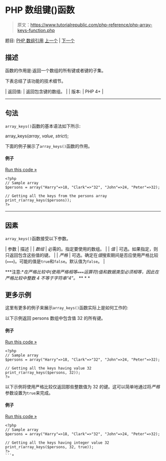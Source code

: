 # PHP 数组键()函数

> 原文：<https://www.tutorialrepublic.com/php-reference/php-array-keys-function.php>

题目: [PHP 数组引用](php-array-functions.php) [上一个](php-array-key-last-function.php) | [下一个](php-array-map-function.php)

## 描述

函数的作用是:返回一个数组的所有键或者键的子集。

下表总结了该功能的技术细节。

| 返回值: | 返回包含键的数组。 |
| 版本: | PHP 4+ |

* * *

## 句法

`array_keys()`函数的基本语法如下所示:

array_keys(*array*, *value*, *strict*);

下面的例子展示了`array_keys()`函数的作用。

#### 例子

[Run this code »](../codelab.php?topic=php&file=get-all-the-keys-of-an-array "Run this code to view the output")

```
<?php
// Sample array
$persons = array("Harry"=>18, "Clark"=>"32", "John"=>24, "Peter"=>32);

// Getting all the keys from the persons array
print_r(array_keys($persons));
?>
```

* * *

## 因素

`array_keys()`函数接受以下参数。

| 参数 | 描述 |
| *数组* | 必需的。指定要使用的数组。 |
| *值* | 可选。如果指定，则只返回包含这些值的键。 |
| *严格* | 可选。确定在*值*搜索期间是否应使用严格比较(`===`)。可能的值是`true`和`false`。默认值为`false`。 |

 ***注意:**在严格比较中(使用严格相等`===`运算符)值和数据类型必须相等，因此在严格比较中整数 4 不等于字符串“4”。*  ** * *

## 更多示例

这里有更多的例子来展示`array_keys()`函数实际上是如何工作的:

以下示例返回 persons 数组中包含值 32 的所有键。

#### 例子

[Run this code »](../codelab.php?topic=php&file=get-the-keys-of-an-array-having-specific-value "Run this code to view the output")

```
<?php
// Sample array
$persons = array("Harry"=>18, "Clark"=>"32", "John"=>24, "Peter"=>32);

// Getting all the keys having value 32
print_r(array_keys($persons, 32));
?>
```

以下示例将使用严格比较仅返回那些整数值为 32 的键。这可以简单地通过将*严格*参数设置为`true`来完成。

#### 例子

[Run this code »](../codelab.php?topic=php&file=get-a-subset-of-array-keys-using-strict-comparison "Run this code to view the output")

```
<?php
// Sample array
$persons = array("Harry"=>18, "Clark"=>"32", "John"=>24, "Peter"=>32);

// Getting all the keys having integer value 32
print_r(array_keys($persons, 32, true));
?>
```*